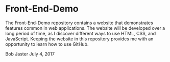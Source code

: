 # Front-End-Demo
The Front-End-Demo repository contains a website that demonstrates features common in web applications. The website will be developed over a long period of time, as I discover different ways to use HTML, CSS, and JavaScript. Keeping the website in this repository provides me with an opportunity to learn how to use GitHub.

Bob Jaster
July 4, 2017
